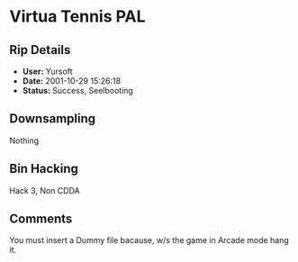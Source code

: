 # Virtua Tennis PAL

## Rip Details

- **User:** Yursoft
- **Date:** 2001-10-29 15:26:18
- **Status:** Success, Seelbooting

## Downsampling

Nothing

## Bin Hacking

Hack 3, Non CDDA

## Comments

You must insert a Dummy file bacause, w/s the game in Arcade mode hang it.

